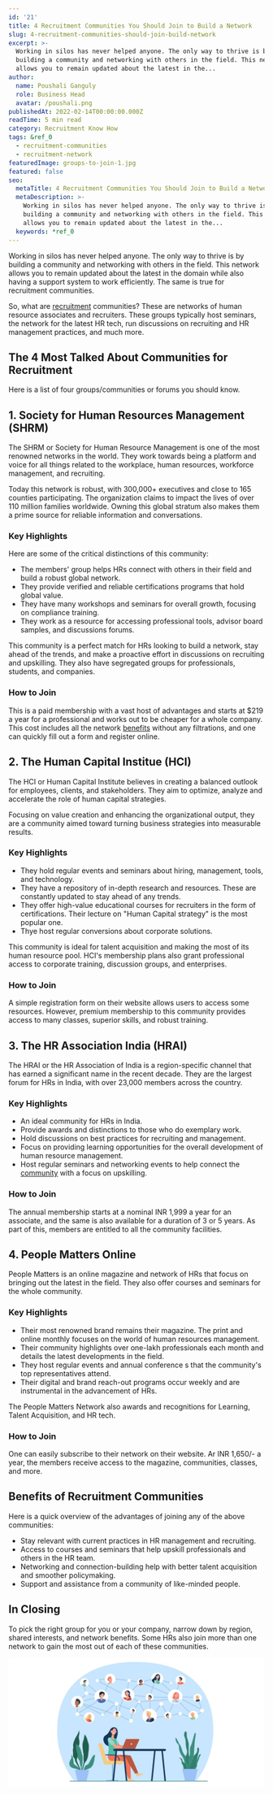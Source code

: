 ```yaml
---
id: '21'
title: 4 Recruitment Communities You Should Join to Build a Network
slug: 4-recruitment-communities-should-join-build-network
excerpt: >-
  Working in silos has never helped anyone. The only way to thrive is by
  building a community and networking with others in the field. This network
  allows you to remain updated about the latest in the...
author:
  name: Poushali Ganguly
  role: Business Head
  avatar: /poushali.png
publishedAt: 2022-02-14T00:00:00.000Z
readTime: 5 min read
category: Recruitment Know How
tags: &ref_0
  - recruitment-communities
  - recruitment-network
featuredImage: groups-to-join-1.jpg
featured: false
seo:
  metaTitle: 4 Recruitment Communities You Should Join to Build a Network
  metaDescription: >-
    Working in silos has never helped anyone. The only way to thrive is by
    building a community and networking with others in the field. This network
    allows you to remain updated about the latest in the...
  keywords: *ref_0
---
```


Working in silos has never helped anyone. The only way to thrive is by building a community and networking with others in the field. This network allows you to remain updated about the latest in the domain while also having a support system to work efficiently. The same is true for recruitment communities. 

<!--more-->

So, what are [recruitment](https://www.thetalentpool.ai/) communities? These are networks of human resource associates and recruiters. These groups typically host seminars, the network for the latest HR tech, run discussions on recruiting and HR management practices, and much more.

## The 4 Most Talked About Communities for Recruitment

Here is a list of four groups/communities or forums you should know. 

## 1\. Society for Human Resources Management (SHRM) 

The SHRM or Society for Human Resource Management is one of the most renowned networks in the world. They work towards being a platform and voice for all things related to the workplace, human resources, workforce management, and recruiting. 

Today this network is robust, with 300,000+ executives and close to 165 counties participating. The organization claims to impact the lives of over 110 million families worldwide. Owning this global stratum also makes them a prime source for reliable information and conversations. 

### **Key Highlights**

Here are some of the critical distinctions of this community: 

- The members' group helps HRs connect with others in their field and build a robust global network.
- They provide verified and reliable certifications programs that hold global value. 
- They have many workshops and seminars for overall growth, focusing on compliance training.
- They work as a resource for accessing professional tools, advisor board samples, and discussions forums.  

This community is a perfect match for HRs looking to build a network, stay ahead of the trends, and make a proactive effort in discussions on recruiting and upskilling. They also have segregated groups for professionals, students, and companies.  

### **How to Join** 

This is a paid membership with a vast host of advantages and starts at $219 a year for a professional and works out to be cheaper for a whole company. This cost includes all the network [benefits](https://www.thetalentpool.ai/recruitment-management-software-benefits/) without any filtrations, and one can quickly fill out a form and register online.

## 2\. The Human Capital Institue (HCI) 

The HCI or Human Capital Institute believes in creating a balanced outlook for employees, clients, and stakeholders. They aim to optimize, analyze and accelerate the role of human capital strategies. 

Focusing on value creation and enhancing the organizational output, they are a community aimed toward turning business strategies into measurable results. 

### **Key Highlights**

- They hold regular events and seminars about hiring, management, tools, and technology. 
- They have a repository of in-depth research and resources. These are constantly updated to stay ahead of any trends.
- They offer high-value educational courses for recruiters in the form of certifications. Their lecture on "Human Capital strategy" is the most popular one. 
- Thye host regular conversions about corporate solutions.  

This community is ideal for talent acquisition and making the most of its human resource pool. HCI's membership plans also grant professional access to corporate training, discussion groups, and enterprises.

### **How to Join** 

A simple registration form on their website allows users to access some resources. However, premium membership to this community provides access to many classes, superior skills, and robust training. 

## 3\. The HR Association India (HRAI) 

The HRAI or the HR Association of India is a region-specific channel that has earned a significant name in the recent decade. They are the largest forum for HRs in India, with over 23,000 members across the country. 

### **Key Highlights**

- An ideal community for HRs in India. 
- Provide awards and distinctions to those who do exemplary work. 
- Hold discussions on best practices for recruiting and management. 
- Focus on providing learning opportunities for the overall development of human resource management. 
- Host regular seminars and networking events to help connect the [community](https://www.thetalentpool.ai/blogs/4-recruitment-communities-should-join-build-network/) with a focus on upskilling.

### **How to Join** 

The annual membership starts at a nominal INR 1,999 a year for an associate, and the same is also available for a duration of 3 or 5 years. As part of this, members are entitled to all the community facilities. 

## 4\. People Matters Online 

People Matters is an online magazine and network of HRs that focus on bringing out the latest in the field. They also offer courses and seminars for the whole community. 

### **Key Highlights** 

- Their most renowned brand remains their magazine. The print and online monthly focuses on the world of human resources management. 
- Their community highlights over one-lakh professionals each month and details the latest developments in the field.
- They host regular events and annual conference s that the community's top representatives attend. 
- Their digital and brand reach-out programs occur weekly and are instrumental in the advancement of HRs. 

The People Matters Network also awards and recognitions for Learning, Talent Acquisition, and HR tech. 

### How to Join 

One can easily subscribe to their network on their website. Ar INR 1,650/- a year, the members receive access to the magazine, communities, classes, and more. 

## Benefits of Recruitment Communities

Here is a quick overview of the advantages of joining any of the above communities:  

- Stay relevant with current practices in HR management and recruiting. 
- Access to courses and seminars that help upskill professionals and others in the HR team. 
- Networking and connection-building help with better talent acquisition and smoother policymaking.
- Support and assistance from a community of like-minded people. 

## In Closing 

To pick the right group for you or your company, narrow down by region, shared interests, and network benefits. Some HRs also join more than one network to gain the most out of each of these communities. 

![recruitment communities ](images/groups-to-join-1-1024x519.jpg)
